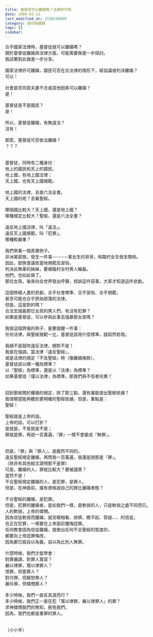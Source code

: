 ```yaml
---
title: 基督徒可以離婚嗎？法律許可時
date: 2006-02-13
last_modified_at: 1550230669
category: 信仰與婚姻
tags: []
sidebar: 
---
```


<div>
<div>合乎國家法律時，基督徒就可以離婚嗎？</div>
<div>關於基督徒離婚與法律方面，可能需要做進一步探討。</div>
<div>我試著對此做進一步分享。</div>
<div> </div>
<div>國家法律許可離婚，國民可否在合法律的情形下，經協議或判決離婚？</div>
<div>可以！</div>
<div> </div>
<div>社會是否同意夫妻不合或其他因素可以離婚？</div>
<div>是！</div>
<div> </div>
<div>基督徒是不是國民？</div>
<div>是！</div>
<div> </div>
<div>所以，基督徒離婚，有無違法？</div>
<div>沒有！</div>
<div> </div>
<div>那麼，基督徒可否依法離婚？</div>
<div>？？？</div>
<div> </div>
<div> </div>
<div>基督徒，同時有二種身份：</div>
<div>地上的國民和天上的國民。</div>
<div>地上國，有地上國法律；</div>
<div>天上國，也有天上國規範。</div>
<div> </div>
<div>地上國的法律，去查六法全書。</div>
<div>天上國的呢？去看聖經。</div>
<div> </div>
<div>哪個國比較大？天上國，還是地上國？</div>
<div>哪種規定比較大？聖經，還是六法全書？</div>
<div> </div>
<div>違反地上國法律，叫「違法」。</div>
<div>違反天上國規範，叫「犯罪」。</div>
<div>哪種較嚴重？</div>
<div> </div>
<div>我們來看一個真實例子。</div>
<div>非洲某部族，發生一件事--------某女生的哥哥，和臨村女生發生關係。</div>
<div>因此，部族會議依當地規範及習俗，</div>
<div>判決此無辜的妹妹，要被臨村全村男人輪姦。</div>
<div>他們，也如此做了。</div>
<div>那位女孩，後來向全世界發出呼聲，控訴這件惡事，大家才知道這件悲劇。</div>
<div> </div>
<div>這個慘絕人寰的悲劇，合乎社會標準、合乎習俗、合乎規範，</div>
<div>甚至可能也合乎原始部落的法律。</div>
<div>但是，這是對的嗎？</div>
<div>合法去強姦那位女孩的男人們，有沒有犯罪？</div>
<div>如果是基督徒，可以參與此事去強暴那女孩嗎？</div>
<div> </div>
<div>我提這個誇張的例子，是要提醒一件事：</div>
<div>任何法律，與聖經規範一比，基督徒該用什麼標準，就昭然若現。</div>
<div> </div>
<div>我絕不是鼓吹違反法律，絕對不是！</div>
<div>我是在強調，當法律『違反聖經』，</div>
<div>或是法律的規定『不及聖經』時（像離婚條款），</div>
<div>基督徒該以哪一種為標準？</div>
<div>以『聖經』為標準，還是以『法律』為標準？</div>
<div>如果基督徒『僅以法律』為標準，那我們與不信者何異？</div>
<div> </div>
<div> </div>
<div>回到聖經關於離婚的規定，除了那三點，還有誰能提出聖經依據？</div>
<div>我很期望能再聽到更明確的聖經依據，但是，重點是：</div>
<div>聖經！</div>
<div> </div>
<div>聖經就是上帝的話。</div>
<div>上帝的話，可以打折？</div>
<div>是就是，不是就是不是；</div>
<div>罪就是罪，再說一百萬遍，『罪』一樣不會變成『無罪』。</div>
<div> </div>
<div> </div>
<div>但是，『罪』與『罪人』，是截然不同的。</div>
<div>違反聖經規定離婚，再問我一百萬遍，我還是說那是『罪』。</div>
<div>（除非有其他經文證明那不是罪）</div>
<div>可是，離婚的人，罪就比較大？要被譴責？</div>
<div>當然不是！</div>
<div>不合聖經規定離婚的人，是犯罪，是罪人，</div>
<div>但是，在神面前，誰有資格說自己的罪比離婚者輕？</div>
<div> </div>
<div>不合聖經的離婚，是犯罪。</div>
<div>但是，犯罪的離婚者，是如我們一樣，是軟弱的人，只是軟弱之處不同而已。</div>
<div>人的軟弱，上帝的憐憫。</div>
<div>因為信徒軟弱而離婚，就另眼相看、排擠、瞧不起、質疑、、、的信徒，</div>
<div>也正在犯罪，一樣要在上帝面前懺悔認罪。</div>
<div>任何教會因為信徒離婚，就做出任何不合聖經的態度的，</div>
<div>都要向上帝認罪悔改，</div>
<div>因為都已經自以為義，自以為比別人無罪。</div>
<div> </div>
<div>什麼時候，我們才能學會：</div>
<div>對罪嚴謹，對罪人寬容？</div>
<div>嚴以律罪，寬以律罪人？</div>
<div>恨罪，但愛罪人？</div>
<div>對付罪，但饒恕罪人？</div>
<div>嚴斥罪，但憐憫罪人？</div>
<div> </div>
<div>多少時候，我們一直反其道而行？</div>
<div>多少時候，我們正一直在犯「寬以律罪，嚴以律罪人」的罪？</div>
<div>求神憐憫我們的無知，赦免我們，</div>
<div>因為，我們也都是重罪的罪人。</div>
<div> </div>
<div> </div>
<div>（小小羊）</div>
</div>
